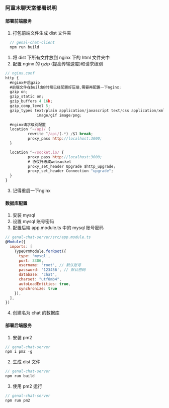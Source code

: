 ### 阿童木聊天室部署说明
#### 部署前端服务
1. 打包前端文件生成 dist 文件夹
```js
  // genal-chat-client
  npm run build 
```
1. 将 dist 下所有文件放到 nginx 下的 html 文件夹中
2. 配置 nginx 的 gzip (提高传输速度)和请求级别
```js
// nginx.conf
http {
  #nginx开启gzip
  #前端文件在build的时候已经配置好压缩,需要再配置一下nginx;
  gzip on; 
  gzip_static on;
  gzip_buffers 4 16k;
  gzip_comp_level 5;
  gzip_types text/plain application/javascript text/css application/xml text/javascript application/x-httpd-php image/jpeg 
              image/gif image/png;
  
  #nginx请求级别配置
  location ^~/api/ {
          rewrite ^/api/(.*) /$1 break;
          proxy_pass http://localhost:3000;
  }

  location ^~/socket.io/ {
          proxy_pass http://localhost:3000;
          # 协议升级成websocket
          proxy_set_header Upgrade $http_upgrade;
          proxy_set_header Connection "upgrade";
  }     
}
```
3. 记得重启一下nginx

#### 数据库配置
1. 安装 mysql
2. 设置 mysql 账号密码
3. 配置后端 app.module.ts 中的 mysql 账号密码
```js
// genal-chat-server/src/app.module.ts
@Module({
  imports: [
    TypeOrmModule.forRoot({
      type: 'mysql',
      port: 3306,
      username: 'root', // 默认账号
      password: '123456', // 默认密码
      database: 'chat',
      charset: "utf8mb4",
      autoLoadEntities: true,
      synchronize: true
    }),
  ],
})
```
4. 创建名为 chat 的数据库

#### 部署后端服务
1. 安装 pm2
```js
// genal-chat-server
npm i pm2 -g
```
2. 生成 dist 文件
```js
// genal-chat-server
npm run build
```
3. 使用 pm2 运行
```js
// genal-chat-server
npm run pm2
```

